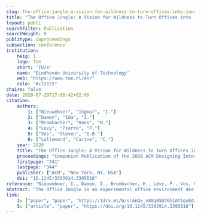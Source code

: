 ```yaml
---
slug: the-office-jungle-a-vision-for-wildness-to-turn-offices-into-jungles
title: "The Office Jungle: A Vision for Wildness to Turn Offices into Jungles"
layout: publi
searchFilter: Publication
searchWeight: 8
publitype: inproceedings
subsection: conference
institution:
    heig: 1
    logo: TUe
    short: 'TU/e'
    name: "Eindhoven University of Technology"
    web: "https://www.tue.nl/en/"
    colo: "#c72125"
chaire: false
date: 2020-07-20T17:08:42+02:00
citation:
    authors:
        1: ["Nieuweboer", "Ingmar", "I."]
        2: ["Damen", "Ida", "I."]
        3: ["Brombacher", "Hans", "H."]
        4: ["Levy", "Pierre", "P."]
        5: ["Vos", "Steven", "S.B."]
        6: ["Lallemand", "Carine", "C."]
    year: 2020
    title: "The Office Jungle: A Vision for Wildness to Turn Offices into Jungles"
    proceedings: "Companion Publication of the 2020 ACM Designing Interactive Systems Conference, DIS2020"
    firstpage: "341"
    lastpage: "344"
    publisher: ["ACM", "New York, NY, USA"]
    doi: "10.1145/3393914.3395818"
reference: "Nieuweboer, I., Damen, I., Brombacher, H., Lévy, P., Vos, S., & Lallemand, C. (2020). The Office Jungle: A Vision for Wildness to Turn Offices into Jungles. Companion Publication of the 2020 ACM Designing Interactive Systems Conference, 341–344. https://doi.org/10.1145/3393914.3395818"
abstract: "The Office Jungle is an experimental office environment designed to make offices more “wild”. Through this demonstration and associated design vision, we make a first attempt to reflect on and to define what characterizes wildness and how it could empower people in more playful and active lifestyles, particularly in the workplace. In our understanding, wildness is not an exclusive property of nature, but rather a condition that can be designed for. How wildness can be designed is described here in a set of design principles called “Design for Wildness”, inspired by the work of Gibson. The Office Jungle, a large geodesic sphere of 2 meters in diameter, is part and parcel of these design principles and can be used as a tool to design other wild environments. Such environments could benefit people working in the office, many of whom have been suffering the consequences of a sedentary lifestyle."
link:
    1: ["paper", "paper", "https://1drv.ms/b/s!AnQx_v88q65Q76hIAT1qxEA2DoqG6g?e=GXywuR"]
    5: ["article", "paper", "https://doi.org/10.1145/3393914.3395818"]
---
```


